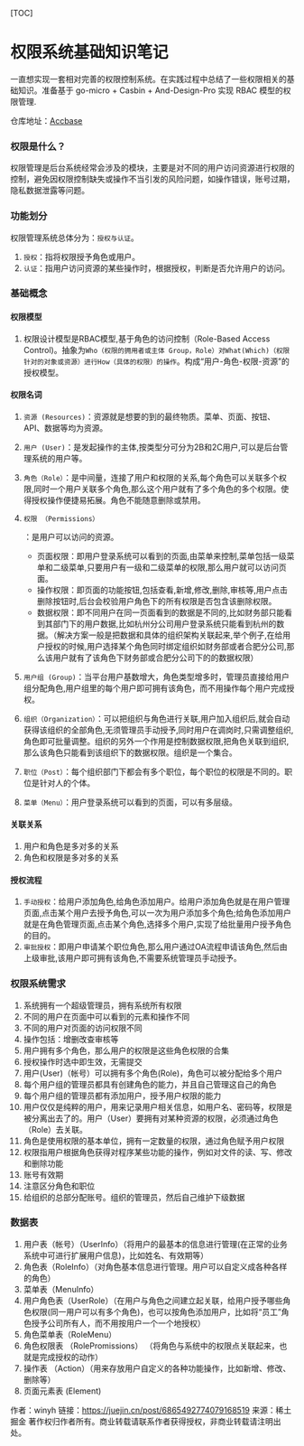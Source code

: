 [TOC]

# 权限系统基础知识笔记

一直想实现一套相对完善的权限控制系统。在实践过程中总结了一些权限相关的基础知识。准备基于 go-micro + Casbin + And-Design-Pro 实现 RBAC 模型的权限管理.

仓库地址：[Accbase](https://link.juejin.cn?target=https%3A%2F%2Fgithub.com%2Fwinyh%2Faccbase.git)

### 权限是什么？

权限管理是后台系统经常会涉及的模块，主要是对不同的用户访问资源进行权限的控制，避免因权限控制缺失或操作不当引发的风险问题，如操作错误，账号过期，隐私数据泄露等问题。

### 功能划分

权限管理系统总体分为：`授权与认证`。

1. `授权`：指将权限授予角色或用户。
2. `认证`：指用户访问资源的某些操作时，根据授权，判断是否允许用户的访问。

### 基础概念

#### 权限模型

1. 权限设计模型是RBAC模型,基于角色的访问控制（Role-Based Access Control)。抽象为`Who（权限的拥用者或主体 Group，Role）对What(Which)（权限针对的对象或资源）进行How（具体的权限）的操作`。构成“用户-角色-权限-资源”的授权模型。

#### 权限名词

1. `资源 (Resources)`：资源就是想要的到的最终物质。菜单、页面、按钮、API、数据等均为资源。

2. `用户 (User)`：是发起操作的主体,按类型分可分为2B和2C用户,可以是后台管理系统的用户等。

3. `角色（Role）`：是中间量，连接了用户和权限的关系,每个角色可以关联多个权限,同时一个用户关联多个角色,那么这个用户就有了多个角色的多个权限。使得授权操作便捷易拓展。角色不能随意删除或禁用。

4. ```
   权限 （Permissions）
   ```

   ：是用户可以访问的资源。

   - 页面权限：即用户登录系统可以看到的页面,由菜单来控制,菜单包括一级菜单和二级菜单,只要用户有一级和二级菜单的权限,那么用户就可以访问页面。
   - 操作权限：即页面的功能按钮,包括查看,新增,修改,删除,审核等,用户点击删除按钮时,后台会校验用户角色下的所有权限是否包含该删除权限。
   - 数据权限：即不同用户在同一页面看到的数据是不同的,比如财务部只能看到其部门下的用户数据,比如杭州分公司用户登录系统只能看到杭州的数据。（解决方案一般是把数据和具体的组织架构关联起来,举个例子,在给用户授权的时候,用户选择某个角色同时绑定组织如财务部或者合肥分公司,那么该用户就有了该角色下财务部或合肥分公司下的的数据权限）

5. `用户组 (Group)`：当平台用户基数增大，角色类型增多时，管理员直接给用户组分配角色,用户组里的每个用户即可拥有该角色，而不用操作每个用户完成授权。

6. `组织（Organization）`：可以把组织与角色进行关联,用户加入组织后,就会自动获得该组织的全部角色,无须管理员手动授予,同时用户在调岗时,只需调整组织,角色即可批量调整。组织的另外一个作用是控制数据权限,把角色关联到组织,那么该角色只能看到该组织下的数据权限。组织是一个集合。

7. `职位（Post）`：每个组织部门下都会有多个职位，每个职位的权限是不同的。职位是针对人的个体。

8. `菜单（Menu）`：用户登录系统可以看到的页面，可以有多层级。

#### 关联关系

1. 用户和角色是多对多的关系
2. 角色和权限是多对多的关系

#### 授权流程

1. `手动授权`：给用户添加角色,给角色添加用户。给用户添加角色就是在用户管理页面,点击某个用户去授予角色,可以一次为用户添加多个角色;给角色添加用户就是在角色管理页面,点击某个角色,选择多个用户,实现了给批量用户授予角色的目的。
2. `审批授权`：即用户申请某个职位角色,那么用户通过OA流程申请该角色,然后由上级审批,该用户即可拥有该角色,不需要系统管理员手动授予。

### 权限系统需求

1. 系统拥有一个超级管理员，拥有系统所有权限
2. 不同的用户在页面中可以看到的元素和操作不同
3. 不同的用户对页面的访问权限不同
4. 操作包括：增删改查审核等
5. 用户拥有多个角色，那么用户的权限是这些角色权限的合集
6. 授权操作时选中即生效，无需提交
7. 用户(User)（帐号）可以拥有多个角色(Role)，角色可以被分配给多个用户
8. 每个用户组的管理员都具有创建角色的能力，并且自己管理这自己的角色
9. 每个用户组的管理员都有添加用户，授予用户权限的能力
10. 用户仅仅是纯粹的用户，用来记录用户相关信息，如用户名、密码等，权限是被分离出去了的。用户（User）要拥有对某种资源的权限，必须通过角色（Role）去关联。
11. 角色是使用权限的基本单位，拥有一定数量的权限，通过角色赋予用户权限
12. 权限指用户根据角色获得对程序某些功能的操作，例如对文件的读、写、修改和删除功能
13. 账号有效期
14. 注意区分角色和职位
15. 给组织的总部分配账号。组织的管理员，然后自己维护下级数据

### 数据表

1. 用户表（帐号）（UserInfo）（将用户的最基本的信息进行管理(在正常的业务系统中可进行扩展用户信息)，比如姓名、有效期等）
2. 角色表（RoleInfo）（对角色基本信息进行管理。用户可以自定义成各种各样的角色）
3. 菜单表（MenuInfo）
4. 用户角色表（UserRole）（在用户与角色之间建立起关联，给用户授予哪些角色权限(同一用户可以有多个角色)，也可以按角色添加用户，比如将“员工”角色授予公司所有人，而不用按用户一个一个地授权）
5. 角色菜单表（RoleMenu）
6. 角色权限表 （RolePromissions） （将角色与系统中的权限点关联起来，也就是完成授权的动作）
7. 操作表 （Action）（用来存放用户自定义的各种功能操作，比如新增、修改、删除等）
8. 页面元素表 (Element)

作者：winyh
链接：https://juejin.cn/post/6865492774079168519
来源：稀土掘金
著作权归作者所有。商业转载请联系作者获得授权，非商业转载请注明出处。

